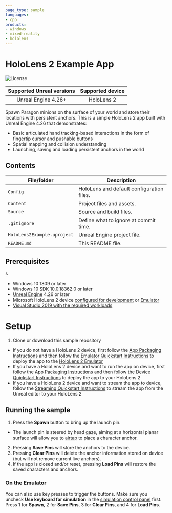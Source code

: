 ```yaml
---
page_type: sample
languages:
- cpp
products:
- windows
- mixed-reality
- hololens
---
```


# HoloLens 2 Example App

![License](https://img.shields.io/badge/license-MIT-green.svg)

Supported Unreal versions | Supported device
:-----------------: | :----------------:
Unreal Engine 4.26+ | HoloLens 2

Spawn Paragon minions on the surface of your world and store their locations with persistent anchors. This is a simple HoloLens 2 app built with Unreal Engine 4.26 that demonstrates:
* Basic articulated hand tracking-based interactions in the form of fingertip cursor and pushable buttons
* Spatial mapping and collision understanding
* Launching, saving and loading persistent anchors in the world

## Contents

| File/folder | Description |
|-------------|-------------|
| `Config` | HoloLens and default configuration files. |
| `Content` | Project files and assets. |
| `Source` | Source and build files. |
| `.gitignore` | Define what to ignore at commit time. |
| `HoloLens2Example.uproject` | Unreal Engine project file. |
| `README.md` | This README file. |s

## Prerequisites
s
* Windows 10 1809 or later
* Windows 10 SDK 10.0.18362.0 or later
* [Unreal Engine](https://www.unrealengine.com/download) 4.26 or later
* Microsoft HoloLens 2 device [configured for development](https://docs.microsoft.com/windows/mixed-reality/develop/platform-capabilities-and-apis/using-visual-studio#enabling-developer-mode) or [Emulator](https://docs.microsoft.com/windows/mixed-reality/develop/platform-capabilities-and-apis/using-the-hololens-emulator#hololens-2-emulator-overview)
* [Visual Studio 2019 with the required workloads](https://docs.microsoft.com/windows/mixed-reality/develop/unreal/tutorials/unreal-uxt-ch1#installing-visual-studio-2019)

# Setup

1. Clone or download this sample repository
* If you do not have a HoloLens 2 device, first follow the [App Packaging Instructions](https://docs.unrealengine.com/en-US/Platforms/AR/HoloLens2/HowTo/PackageApp/index.html) and then follow the [Emulator Quickstart Instructions](https://docs.unrealengine.com/en-US/Platforms/AR/HoloLens2/QuickStartEmulator/index.html) to deploy the app to the [HoloLens 2 Emulator](https://docs.microsoft.com/en-us/windows/mixed-reality/using-the-hololens-emulator)
* If you have a HoloLens 2 device and want to run the app on device, first follow the [App Packaging Instructions](https://docs.unrealengine.com/en-US/Platforms/AR/HoloLens2/HowTo/PackageApp/index.html) and then follow the [Device Quickstart Instructions](https://docs.unrealengine.com/en-US/Platforms/AR/HoloLens2/QuickStartDevice/index.html) to deploy the app to your HoloLens 2
* If you have a HoloLens 2 device and want to stream the app to device, follow the [Streaming Quickstart Instructions](https://docs.unrealengine.com/en-US/Platforms/AR/HoloLens2/QuickStartStreaming/index.html) to stream the app from the Unreal editor to your HoloLens 2

## Running the sample

1. Press the **Spawn** button to bring up the launch pin. 
* The launch pin is steered by head gaze, aiming at a horizontal planar surface will allow you to [airtap](https://docs.microsoft.com/en-us/windows/mixed-reality/gestures#air-tap) to place a character anchor.
2. Pressing  **Save Pins** will store the anchors to the device.
3. Pressing **Clear Pins** will delete the anchor information stored on device (but will not remove current live anchors).
4. If the app is closed and/or reset, pressing **Load Pins** will restore the saved characters and anchors. 

### On the Emulator

You can also use key presses to trigger the buttons. Make sure you uncheck **Use keyboard for simulation** in the [simulation control panel](https://docs.microsoft.com/en-us/windows/mixed-reality/using-the-hololens-emulator#simulation-control-panel) first. Press 1 for **Spawn**, 2 for **Save Pins**, 3 for **Clear Pins**, and 4 for **Load Pins**.